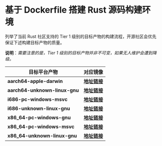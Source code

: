 # 基于 Dockerfile 搭建 Rust 源码构建环境

列举了当前 Rust 社区支持的 Tier 1 级别的目标产物的构建流程，开源社区会优先保证下述构建目标产物的质量。

**说明**：*需要注意的是，Tier 1 级别的目标产物并非不可变，如果无人维护会遭到降级。*

| 目标平台产物   | 对应镜像 |
| -------------- | ----------------------- |
| **aarch64-apple-darwin** | **[地址链接](./aarch64-apple-darwin/README.md)** |
| **aarch64-unknown-linux-gnu** | **[地址链接](./aarch64-unknown-linux-gnu/README.md)**        |
| **i686-pc-windows-msvc** | **[地址链接](./i686-pc-windows-msvc/README.md)**    |
| **i686-unknown-linux-gnu** | **[地址链接](./i686-unknown-linux-gnu/README.md)**        |
| **x86_64-pc-windows-gnu** | **[地址链接](./x86_64-pc-windows-gnu/README.md)**        |
| **x86_64-pc-windows-msvc** | **[地址链接](./x86_64-pc-windows-msvc/README.md)**         |
| **x86_64-unknown-linux-gnu** | **[地址链接](./x86_64-unknown-linux-gnu/README.md)** |
